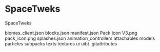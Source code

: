 # SpaceTweks
 SpaceTweks

 biomes_client.json
blocks.json
manifest.json
Pack Icon V3.png
pack_icon.png
splashes.json
animation_controllers
attachables
models
particles
subpacks
texts
textures
ui
uibt
.gitattributes
